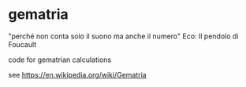 # gematria

"perché non conta solo il suono ma anche il numero"
 Eco: Il pendolo di Foucault

code for gematrian calculations

see https://en.wikipedia.org/wiki/Gematria
